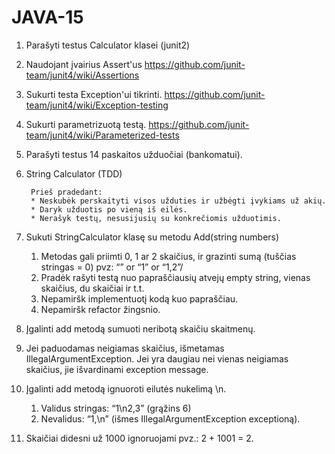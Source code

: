 # JAVA-15

1. Parašyti testus Calculator klasei (junit2) 
 1. Naudojant įvairius Assert'us https://github.com/junit-team/junit4/wiki/Assertions
 2. Sukurti testa Exception'ui tikrinti. https://github.com/junit-team/junit4/wiki/Exception-testing
 3. Sukurti parametrizuotą testą. https://github.com/junit-team/junit4/wiki/Parameterized-tests
 
2. Parašyti testus 14 paskaitos užduočiai (bankomatui). 

3. String Calculator (TDD)

        Prieš pradedant:
        * Neskubėk perskaityti visos užduties ir užbėgti įvykiams už akių.
        * Daryk užduotis po vieną iš eilės.
        * Nerašyk testų, nesusijusių su konkrečiomis užduotimis.


1.  Sukuti StringCalculator klasę su metodu Add(string numbers)
    1. Metodas gali priimti 0, 1 ar 2 skaičius, ir grazinti sumą (tuščias stringas = 0) pvz: “” or “1” or “1,2”/
    2. Pradėk rašyti testą nuo papraščiausių atvejų empty string, vienas skaičius, du skaičiai ir t.t.
    3. Nepamiršk implementuotį kodą kuo papraščiau.
    4. Nepamiršk refactor žingsnio.
2. Įgalinti add metodą sumuoti neribotą skaičiu skaitmenų.
3. Jei paduodamas neigiamas skaičius, išmetamas IllegalArgumentException. Jei yra daugiau nei vienas neigiamas skaičius, jie išvardinami exception message.
4. Įgalinti add metodą ignuoroti eilutės nukelimą \n.
    1. Validus stringas:  “1\n2,3”  (grąžins 6)
    2. Nevalidus:  “1,\n” (išmes IllegalArgumentException exceptioną).
5. Skaičiai didesni už 1000 ignoruojami pvz.:  2 + 1001  = 2.
